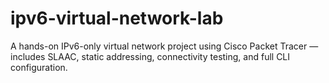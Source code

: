 # ipv6-virtual-network-lab
A hands-on IPv6-only virtual network project using Cisco Packet Tracer — includes SLAAC, static addressing, connectivity testing, and full CLI configuration.
